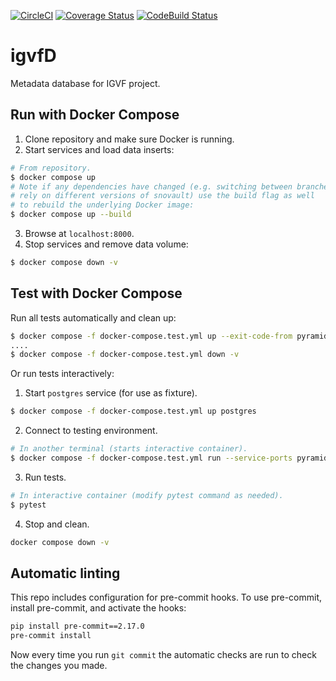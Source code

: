 [![CircleCI](https://circleci.com/gh/IGVF-DACC/igvfd/tree/dev.svg?style=svg)](https://circleci.com/gh/IGVF-DACC/igvfd/tree/dev)
[![Coverage Status](https://coveralls.io/repos/github/IGVF-DACC/igvfd/badge.svg?branch=dev)](https://coveralls.io/github/IGVF-DACC/igvfd?branch=dev)
[![CodeBuild Status](https://codebuild.us-west-2.amazonaws.com/badges?uuid=eyJlbmNyeXB0ZWREYXRhIjoia0t3aEFxaWxMZVgzd2NJTThQRk1hZ3dUTzhYdUpiNzZnZlVHam96YThCZzlLRFR4T3ZXK0t3WFlCeFJlRmFnWEk4WnNtK0tOcXlmd0NkNjBmZjVwRzZrPSIsIml2UGFyYW1ldGVyU3BlYyI6IlAya3BmdDNFeDVOWWd5WFIiLCJtYXRlcmlhbFNldFNlcmlhbCI6MX0%3D&branch=cdk)](https://us-west-2.codebuild.aws.amazon.com/project/eyJlbmNyeXB0ZWREYXRhIjoiaytKOWJ3Y3hwQXF5Nmd2d3RyOHpMeDlMTVZSVjFuMURXV01wb0pFYWZOZ2VZQjVWS2lzWGl2WC9Gbk8ySEpJZExjOCtKb2RYNXVEN1ZmK2F1cXR6NFIzY05kM0JUUEZEbzNYUVVwU21lYUQyc0g1L2cvRGtITmFlVEhuSTRpblROSEFjbWhiMDgydFoiLCJpdlBhcmFtZXRlclNwZWMiOiJuODkrazdXY3NCdHgvWVQ2IiwibWF0ZXJpYWxTZXRTZXJpYWwiOjF9)
# igvfD
Metadata database for IGVF project.

## Run with Docker Compose
1. Clone repository and make sure Docker is running.
2. Start services and load data inserts:
```bash
# From repository.
$ docker compose up
# Note if any dependencies have changed (e.g. switching between branches that
# rely on different versions of snovault) use the build flag as well
# to rebuild the underlying Docker image:
$ docker compose up --build
```
3. Browse at `localhost:8000`.
4. Stop services and remove data volume:
```bash
$ docker compose down -v
```

## Test with Docker Compose
Run all tests automatically and clean up:
```bash
$ docker compose -f docker-compose.test.yml up --exit-code-from pyramid
....
$ docker compose -f docker-compose.test.yml down -v
```

Or run tests interactively:
1. Start `postgres` service (for use as fixture).
```bash
$ docker compose -f docker-compose.test.yml up postgres
```
2. Connect to testing environment.
```bash
# In another terminal (starts interactive container).
$ docker compose -f docker-compose.test.yml run --service-ports pyramid /bin/bash
```
3. Run tests.
```bash
# In interactive container (modify pytest command as needed).
$ pytest
```
4. Stop and clean.
```bash
docker compose down -v
```

## Automatic linting
This repo includes configuration for pre-commit hooks. To use pre-commit, install pre-commit, and activate the hooks:
```bash
pip install pre-commit==2.17.0
pre-commit install
```
Now every time you run `git commit` the automatic checks are run to check the changes you made.
